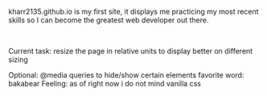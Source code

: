 <p>kharr2135.github.io is my first site, it displays me practicing my most recent skills so I can become the greatest web developer out there.</p>
<br>
<p>Current task: resize the page in relative units to display better on different sizing</p>
<p>
Optional: @media queries to hide/show certain elements
favorite word: bakabear
Feeling: as of right now i do not mind vanilla css
</p>
